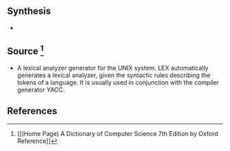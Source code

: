 ## Synthesis
- 
## Source [^1]
- A lexical analyzer generator for the UNIX system. LEX automatically generates a lexical analyzer, given the syntactic rules describing the tokens of a language. It is usually used in conjunction with the compiler generator YACC.
## References

[^1]: [[(Home Page) A Dictionary of Computer Science 7th Edition by Oxford Reference]]